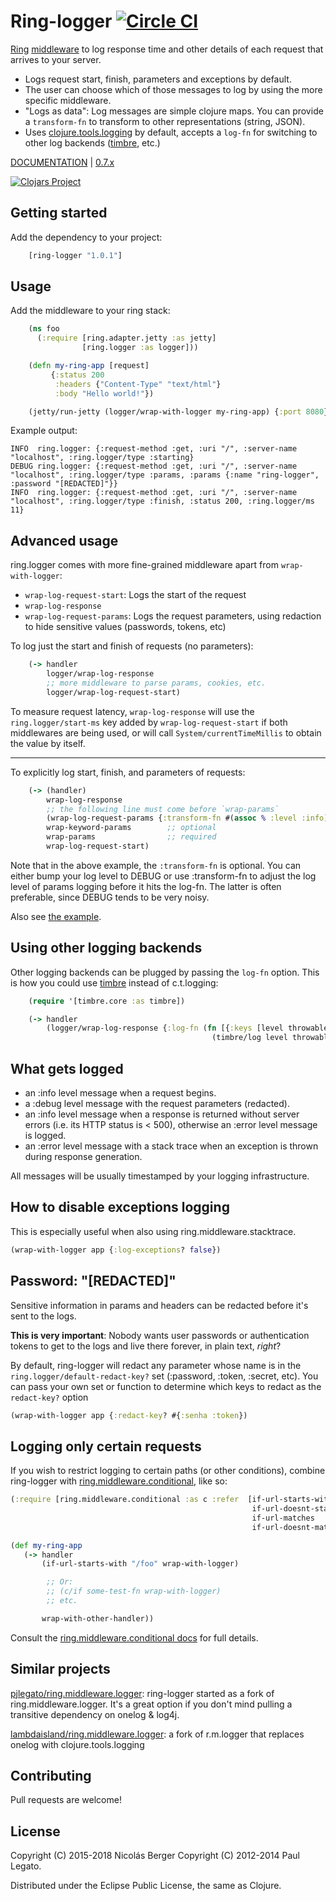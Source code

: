 # Ring-logger [![Circle CI](https://circleci.com/gh/nberger/ring-logger.svg?style=svg)](https://circleci.com/gh/nberger/ring-logger)

[Ring](https://github.com/ring-clojure/ring) [middleware](https://github.com/ring-clojure/ring/wiki/Concepts#middleware) to log
response time and other details of each request that arrives to your server.

- Logs request start, finish, parameters and exceptions by default.
- The user can choose which of those messages to log by using the more specific middleware.
- "Logs as data": Log messages are simple clojure maps. You can provide a `transform-fn` to
  transform to other representations (string, JSON).
- Uses [clojure.tools.logging](https://github.com/clojure/tools.logging) by default,
  accepts a `log-fn` for switching to other log backends ([timbre](https://github.com/ptaoussanis/timbre), etc.)

[DOCUMENTATION](https://nberger.github.io/ring-logger/doc) | [0.7.x](https://github.com/nberger/ring-logger/tree/0.7.x)

[![Clojars Project](http://clojars.org/ring-logger/latest-version.svg)](http://clojars.org/ring-logger)

## Getting started

Add the dependency to your project:

```clojure
    [ring-logger "1.0.1"]
```

## Usage

Add the middleware to your ring stack:

```clojure
    (ns foo
      (:require [ring.adapter.jetty :as jetty]
                [ring.logger :as logger]))

    (defn my-ring-app [request]
         {:status 200
          :headers {"Content-Type" "text/html"}
          :body "Hello world!"})

    (jetty/run-jetty (logger/wrap-with-logger my-ring-app) {:port 8080})
```

Example output:

    INFO  ring.logger: {:request-method :get, :uri "/", :server-name "localhost", :ring.logger/type :starting}
    DEBUG ring.logger: {:request-method :get, :uri "/", :server-name "localhost", :ring.logger/type :params, :params {:name "ring-logger", :password "[REDACTED]"}}
    INFO  ring.logger: {:request-method :get, :uri "/", :server-name "localhost", :ring.logger/type :finish, :status 200, :ring.logger/ms 11}

## Advanced usage

ring.logger comes with more fine-grained middleware apart from `wrap-with-logger`:

- `wrap-log-request-start`: Logs the start of the request
- `wrap-log-response`
- `wrap-log-request-params`: Logs the request parameters, using redaction to hide sensitive values (passwords, tokens, etc)

To log just the start and finish of requests (no parameters):

```clojure
    (-> handler
        logger/wrap-log-response
        ;; more middleware to parse params, cookies, etc.
        logger/wrap-log-request-start)
```

To measure request latency, `wrap-log-response` will use the `ring.logger/start-ms` key added by `wrap-log-request-start`
if both middlewares are being used, or will call `System/currentTimeMillis` to obtain the value by itself.

---

To explicitly log start, finish, and parameters of requests:

```clojure
    (-> (handler)
        wrap-log-response
        ;; the following line must come before `wrap-params`
        (wrap-log-request-params {:transform-fn #(assoc % :level :info)})
        wrap-keyword-params        ;; optional
        wrap-params                ;; required
        wrap-log-request-start)
```

Note that in the above example, the `:transform-fn` is optional. You can either bump your log level to DEBUG or use :transform-fn to adjust the log level of params logging before it hits the log-fn. The latter is often preferable, since DEBUG tends to be very noisy.

Also see [the example](https://github.com/nberger/ring-logger/blob/d30e011f0f97afcd944e7a382195db7796ad1015/example/src/example/core.clj#L65-L67).

## Using other logging backends

Other logging backends can be plugged by passing the `log-fn` option. This is how you could use
[timbre](https://github.com/ptaoussanis/timbre) instead of c.t.logging:


```clojure
    (require '[timbre.core :as timbre])

    (-> handler
        (logger/wrap-log-response {:log-fn (fn [{:keys [level throwable message]}]
                                             (timbre/log level throwable message))}))
```

## What gets logged



* an :info level message when a request begins.
* a :debug level message with the request parameters (redacted).
* an :info level message when a response is returned without server
  errors (i.e. its HTTP status is < 500), otherwise an :error level message is logged.
* an :error level message with a stack trace when an exception is thrown during response generation.

All messages will be usually timestamped by your logging infrastructure.

## How to disable exceptions logging

This is especially useful when also using ring.middleware.stacktrace.

```clojure
(wrap-with-logger app {:log-exceptions? false})
```

## Password: "[REDACTED]"

Sensitive information in params and headers can be redacted before it's sent to
the logs.

**This is very important**: Nobody wants user passwords or authentication
tokens to get to the logs and live there forever, in plain text, *right*?

By default, ring-logger will redact any parameter whose name is in the
`ring.logger/default-redact-key?` set (:password, :token, :secret, etc).
You can pass your own set or function to determine which keys to redact
as the `redact-key?` option

```clojure
(wrap-with-logger app {:redact-key? #{:senha :token})
```

## Logging only certain requests

If you wish to restrict logging to certain paths (or other
conditions), combine ring-logger with
[ring.middleware.conditional](https://github.com/pjlegato/ring.middleware.conditional), like so:

```clojure
(:require [ring.middleware.conditional :as c :refer  [if-url-starts-with
                                                      if-url-doesnt-start-with
                                                      if-url-matches
                                                      if-url-doesnt-match]])

(def my-ring-app
   (-> handler
       (if-url-starts-with "/foo" wrap-with-logger)

        ;; Or:
        ;; (c/if some-test-fn wrap-with-logger)
        ;; etc.

       wrap-with-other-handler))
```

Consult the [ring.middleware.conditional docs](https://github.com/pjlegato/ring.middleware.conditional) for full details.

## Similar projects

[pjlegato/ring.middleware.logger](http://github.com/pjlegato/ring.middleware.logger): ring-logger started as a fork
of ring.middleware.logger. It's a great option if you don't mind pulling a transitive dependency on onelog & log4j.

[lambdaisland/ring.middleware.logger](https://github.com/RadicalZephyr/ring.middleware.logger): a fork of r.m.logger
that replaces onelog with clojure.tools.logging

## Contributing

Pull requests are welcome!

## License

Copyright (C) 2015-2018 Nicolás Berger
Copyright (C) 2012-2014 Paul Legato.

Distributed under the Eclipse Public License, the same as Clojure.
